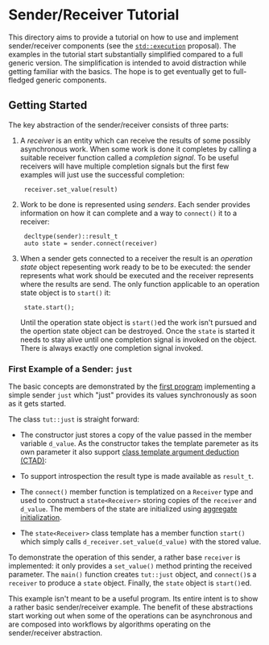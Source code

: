 # Sender/Receiver Tutorial

This directory aims to provide a tutorial on how to use and implement
sender/receiver components (see the
[`std::execution`](http://wg21.link/p2300) proposal). The examples
in the tutorial start substantially simplified compared to a full
generic version. The simplification is intended to avoid distraction
while getting familiar with the basics. The hope is to get eventually
get to full-fledged generic components.

## Getting Started

The key abstraction of the sender/receiver consists of three parts:

1. A _receiver_ is an entity which can receive the results of
    some possibly asynchronous work. When some work is done it
    completes by calling a suitable receiver function called a
    _completion signal_. To be useful receivers will have multiple
    completion signals but the first few examples will just use the
    successful completion:

        receiver.set_value(result)

2. Work to be done is represented using _senders_. Each sender
    provides information on how it can complete and a way to
    `connect()` it to a receiver:

        decltype(sender)::result_t
        auto state = sender.connect(receiver)

3. When a sender gets connected to a receiver the result is an
    _operation state_ object repesenting work ready to be to be
    executed: the sender represents what work should be executed
    and the receiver represents where the results are send. The
    only function applicable to an operation state object is to
    `start()` it:

        state.start();

    Until the operation state object is `start()`ed the work isn't
    pursued and the opertion state object can be destroyed. Once
    the `state` is started it needs to stay alive until one
    completion signal is invoked on the object. There is always
    exactly one completion signal invoked.

### First Example of a Sender: `just`

The basic concepts are demonstrated by the [first
program](getting-started-1) implementing a simple sender `just`
which "just" provides its values synchronously as soon as it gets
started.

The class `tut::just` is straight forward:

- The constructor just stores a copy of the value passed in the
    member variable `d_value`. As the constructor takes the template
    paremeter as its own parameter it also support [class template
    argument deduction
    (CTAD)](https://en.cppreference.com/w/cpp/language/class_template_argument_deduction):

- To support introspection the result type is made available as 
    `result_t`.

- The `connect()` member function is templatized on a `Receiver`
    type and used to construct a `state<Receiver>` storing copies
    of the `receiver` and `d_value`. The members of the state are
    initialized using [aggregate
    initialization](https://en.cppreference.com/w/cpp/language/aggregate_initialization).

- The `state<Receiver>` class template has a member function `start()`
    which simply calls `d_receiver.set_value(d_value)` with the stored
    value.

To demonstrate the operation of this sender, a rather base `receiver`
is implemented: it only provides a `set_value()` method printing
the received parameter. The `main()` function creates `tut::just`
object, and `connect()`s a `receiver` to produce a `state` object.
Finally, the `state` object is `start()`ed.

This example isn't meant to be a useful program. Its entire intent is
to show a rather basic sender/receiver example. The benefit of these
abstractions start working out when some of the operations can be
asynchronous and are composed into workflows by algorithms operating
on the sender/receiver abstraction.
